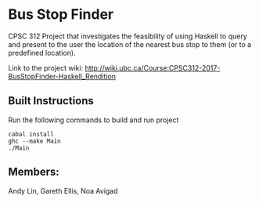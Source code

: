# Bus Stop Finder 
CPSC 312 Project that investigates the feasibility of using Haskell to query and present to the user the location of the nearest bus stop to them (or to a predefined location).

Link to the project wiki: http://wiki.ubc.ca/Course:CPSC312-2017-BusStopFinder-Haskell_Rendition

## Built Instructions
Run the following commands to build and run project 
```
cabal install
ghc --make Main
./Main
```

## Members:
Andy Lin, Gareth Ellis, Noa Avigad
